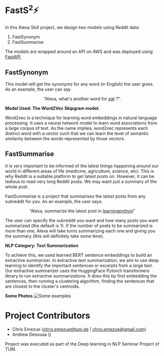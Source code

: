 # FastS<sup>2</sup>:zap:

In this Alexa Skill project, we design two models using Reddit data:
1. FastSynonym
2. FastSummarise

The models are wrapped around an API on AWS and was deployed using [FastAPI](https://fastapi.tiangolo.com/).

## FastSynonym
This model will get the synonyms for any word (in English) the user gives. As an example, the user can say 
<p align="center">
“Alexa, what's another word for <ins>eat</ins> ?”.
</p>

**Model Used: The Word2Vec Skipgram model.**

Word2vec is a technique for learning word embeddings in natural language processing. It uses a neural network model to learn word associations from a large corpus of text. As the name implies, word2vec represents each distinct word with a vector such that we can learn the level of semantic similarity between the words represented by those vectors. 

## FastSummarise
It is very important to be informed of the latest things happening around our world in different areas of life (medicine, agriculture, science, etc). This is why Reddit is a suitable platform to get latest posts on. However, it can be tedious to read very long Reddit posts. We may want just a summary of the whole post.

FastSummarise is a project that summarises the latest posts from any subreddit for you. As an example, the user says:
<p align="center">
  “Alexa, summarize the latest post in <ins>learningpython</ins>”
  </p>

The user can specify the subreddit you want and how many posts you want summarized (the default is 1). If the number of posts to be summarized is more than one, Alexa will take turns summarizing each one and giving you the summary (this will definitely take some time).

**NLP Category: Text Summarization**

To achieve this, we used learned BERT sentence embeddings to build an extractive summarizer. In extractive text summarization, we aim to use deep learning to identify the important sentences or excerpts from a large text. Our extractive summarizer uses the HuggingFace Pytorch transformers library to run extractive summarizations. It does this by first embedding the sentences, then running a clustering algorithm, finding the sentences that are closest to the cluster's centroids. 

**Some Photos**
![Some examples](https://user-images.githubusercontent.com/36100251/106933400-e77d4a00-6729-11eb-85f2-4a35f68b189e.jpeg)

# Project Contributors 
* Chris Emezue (chris.emezue@tum.de | chris.emezue@gmail.com)
* Andrew Desousa ()

Project was executed as part of the Deep learning in NLP Seminar Project of TUM.

